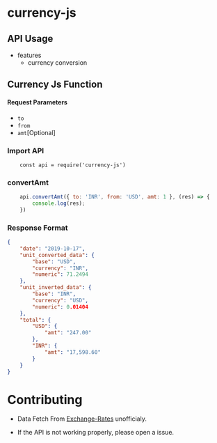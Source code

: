 # currency-js

## API Usage

  - features
    - currency conversion

## Currency Js Function

#### Request Parameters
-   `to` 
-   `from`
-   `amt`[Optional]

### Import API
```
    const api = require('currency-js')
```

### convertAmt

```jsx
    api.convertAmt({ to: 'INR', from: 'USD', amt: 1 }, (res) => {
        console.log(res);
    })
```

### Response Format

```json
{
    "date": "2019-10-17",
    "unit_converted_data": {
        "base": "USD",
        "currency": "INR",
        "numeric": 71.2494
    },
    "unit_inverted_data": {
        "base": "INR",
        "currency": "USD",
        "numeric": 0.01404
    },
    "total": {
        "USD": {
            "amt": "247.00"
        },
        "INR": {
            "amt": "17,598.60"
        }
    }
}
```


# Contributing

- Data Fetch From [Exchange-Rates](https://www.exchange-rates.org) unofficialy.

- If the API is not working properly, please open a issue.
        
